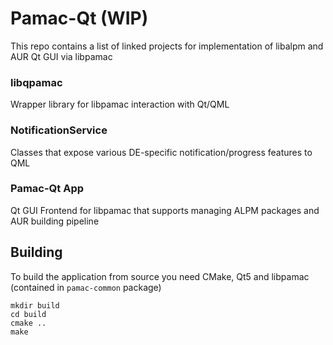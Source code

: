 # Pamac-Qt (WIP)
This repo contains a list of linked projects for implementation of libalpm and AUR Qt GUI via libpamac

### libqpamac

Wrapper library for libpamac interaction with Qt/QML

### NotificationService

Classes that expose various DE-specific notification/progress features to QML

### Pamac-Qt App

Qt GUI Frontend for libpamac that supports managing ALPM packages and AUR building pipeline

## Building

To build the application from source you need CMake, Qt5 and libpamac (contained in `pamac-common` package)

```
mkdir build
cd build
cmake ..
make
```
